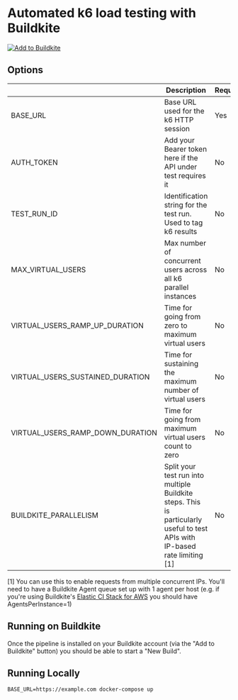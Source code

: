 # Automated k6 load testing with Buildkite

[![Add to Buildkite](https://buildkite.com/button.svg)](https://buildkite.com/new?template=https://github.com/DyegoCosta/k6-example-buildkite)

## Options

|                                  | Description                                                                                                                 | Required | Default |
|----------------------------------|-----------------------------------------------------------------------------------------------------------------------------|----------|---------|
| BASE_URL                         | Base URL used for the k6 HTTP session                                                                                       | Yes      |         |
| AUTH_TOKEN                       | Add your Bearer token here if the API under test requires it                                                                | No       |         |
| TEST_RUN_ID                      | Identification string for the test run. Used to tag k6 results                                                              | No       | local   |
| MAX_VIRTUAL_USERS                | Max number of concurrent users across all k6 parallel instances                                                             | No       | 10      |
| VIRTUAL_USERS_RAMP_UP_DURATION   | Time for going from zero to maximum virtual users                                                                           | No       | 1m      |
| VIRTUAL_USERS_SUSTAINED_DURATION | Time for sustaining the maximum number of virtual users                                                                     | No       | 3m30s   |
| VIRTUAL_USERS_RAMP_DOWN_DURATION | Time for going from maximum virtual users count to zero                                                                     | No       | 30s     |
| BUILDKITE_PARALLELISM            | Split your test run into multiple Buildkite steps. This is particularly useful to test APIs with IP-based rate limiting [1] | No       | 1       |

[1] You can use this to enable requests from multiple concurrent IPs. You'll need to have a Buildkite Agent queue set up with 1 agent per host (e.g. if you're using Buildkite's [Elastic CI Stack for AWS](https://buildkite.com/docs/agent/v3/elastic-ci-aws/parameters) you should have AgentsPerInstance=1)

## Running on Buildkite

Once the pipeline is installed on your Buildkite account (via the "Add to Buildkite" button) you should be able to start a "New Build".

## Running Locally

```shell
BASE_URL=https://example.com docker-compose up
```
